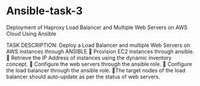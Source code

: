 # Ansible-task-3

Deployment of Haproxy Load Balancer and Multiple Web Servers on AWS Cloud Using Ansible



TASK DESCRIPTION:
Deploy a Load Balancer and multiple Web Servers on AWS instances through ANSIBLE
🔷 Provision EC2 instances through ansible.
🔷 Retrieve the IP Address of instances using the dynamic inventory concept.
🔷 Configure the web servers through the ansible role.
🔷 Configure the load balancer through the ansible role.
🔷The target nodes of the load balancer should auto-update as per the status of web servers.



